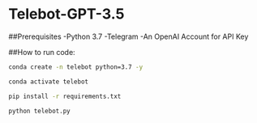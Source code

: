 # Telebot-GPT-3.5

##Prerequisites
-Python 3.7
-Telegram
-An OpenAI Account for API Key

##How to run code:

```bash
conda create -n telebot python=3.7 -y
```

```bash
conda activate telebot
```
```bash
pip install -r requirements.txt
```

```bash
python telebot.py
```